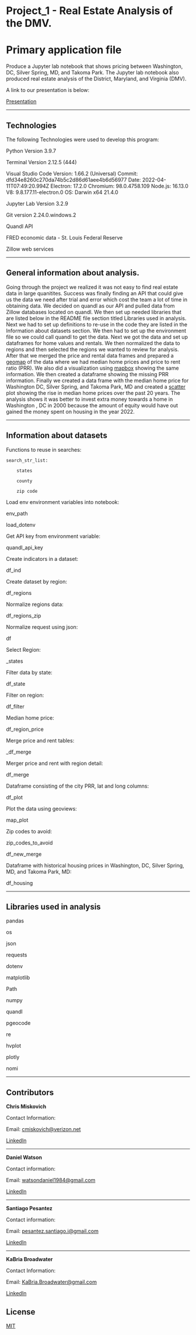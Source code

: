 # Project_1 - Real Estate Analysis of the DMV.
# Primary application file

Produce a Jupyter lab notebook that shows pricing between Washington, DC, Silver Spring, MD, and Takoma Park. The Jupyter lab notebook also produced real estate analysis of the District, Maryland, and Virginia (DMV).  

A link to our presentation is below:

[Presentation](https://www.canva.com/design/DAFDEMe4B3o/TUUfG1p0o1JYtewCIPdlhw/edit)



---

## Technologies

The following Technologies were used to develop this program:

Python 
    Version 3.9.7

Terminal
    Version 2.12.5 (444)

Visual Studio Code
    Version: 1.66.2 (Universal)
    Commit: dfd34e8260c270da74b5c2d86d61aee4b6d56977
    Date: 2022-04-11T07:49:20.994Z
    Electron: 17.2.0
    Chromium: 98.0.4758.109
    Node.js: 16.13.0
    V8: 9.8.177.11-electron.0
    OS: Darwin x64 21.4.0
    
Jupyter Lab 
    Version 3.2.9
    
Git version 2.24.0.windows.2

Quandl API

FRED economic data - St. Louis Federal Reserve

Zillow web services

---

## General information about analysis.

Going through the project we realized it was not easy to find real estate data in large quanitites.  Success was finally finding an API that could give us the data we need after trial and error which cost the team a lot of time in obtaining data. We decided on quandl as our API and pulled data from Zillow databases located on quandl.  We then set up needed libraries that are listed below in the README file section titled Libraries used in analysis.  Next we had to set up definitions to re-use in the code they are listed in the Information about datasets section.  We then had to set up the environment file so we could call quandl to get the data.  Next we got the data and set up dataframes for home values and rentals.  We then normalized the data to regions and then selected the regions we wanted to review for analysis.  After that we merged the price and rental data frames and prepared a 
[geomap](/geoview.png)
of the data where we had median home prices and price to rent ratio (PRR).  We also did  a visualization using 
[mapbox](/mapbox.png)
showing the same information.  We then created a dataframe showing the missing PRR information.  Finally we created a data frame with the median home price for Washington DC, Silver Spring, and Takoma Park, MD and created a
[scatter](/scatter_dc_ss_tp.png)
plot showing the rise in median home prices over the past 20 years.  The analysis shows it was better to invest extra money towards a home in Washington , DC in 2000 because the amount of equity would have out gained the money spent on housing in the year 2022.

---

## Information about datasets

Functions to reuse in searches:

    search_str_list:
    
        states
        
        county
        
        zip code
        
Load env environment variables into notebook:

env_path

load_dotenv


Get API key from environment variable:

quandl_api_key

Create indicators in a dataset:

df_ind

Create dataset by region:

df_regions

Normalize regions data:

df_regions_zip

Normalize request using json:

df

Select Region:

_states

Filter data by state:

df_state

Filter on region:

df_filter

Median home price:

df_region_price

Merge price and rent tables:

_df_merge

Merger price and rent with region detail:

df_merge

Dataframe consisting of the city PRR, lat and long columns:

df_plot

Plot the data using geoviews:

map_plot

Zip codes to avoid:

zip_codes_to_avoid

df_new_merge

Dataframe with historical housing prices in Washington, DC, Silver Spring, MD, and Takoma Park, MD:

df_housing


       

---

## Libraries used in analysis

pandas

os

json

requests

dotenv

matplotlib

Path

numpy

quandl

pgeocode

re

hvplot

plotly

nomi




---

## Contributors


**Chris Miskovich**

Contact Information:

Email: cmiskovich@verizon.net

[LinkedIn](https://www.linkedin.com/in/christopher-miskovich-9a61b0234/) 

---

**Daniel Watson**

Contact information: 

Email: watsondaniel1984@gmail.com

[LinkedIn](https://www.linkedin.com/in/daniel-watson-87819a20/)

---
**Santiago Pesantez**

Contact information: 

Email: pesantez.santiago.i@gmail.com

[LinkedIn](https://www.linkedin.com/in/santiago-pesantez/)

---
**KaBria Broadwater**

Contact Information:

Email: KaBria.Broadwater@gmail.com

[LinkedIn](https://www.linkedin.com/in/kabriabroadwater/)

## License

[MIT](/license.txt)
